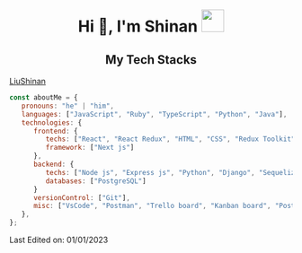 <h1 align="center">Hi 👋, I'm Shinan <img height="40" src="https://emoji.gg/assets/emoji/7333-parrotdance.gif"></h1>
<h2 align="center">My Tech Stacks</h2>

[LiuShinan](https://github.com/LandingHeart)


```javascript
const aboutMe = {
   pronouns: "he" | "him",
   languages: ["JavaScript", "Ruby", "TypeScript", "Python", "Java"],
   technologies: {
      frontend: {
         techs: ["React", "React Redux", "HTML", "CSS", "Redux Toolkit", "Context API", "MUI", "Jest", "React Testing Library"],
         framework: ["Next js"]
      },
      backend: {
         techs: ["Node js", "Express js", "Python", "Django", "Sequelize", "SQL", "Ruby On Rails"]
         databases: ["PostgreSQL"]
      }
      versionControl: ["Git"],
      misc: ["VsCode", "Postman", "Trello board", "Kanban board", "Postico", "Jira", "Confluence"]
   },
};
```



<p> Last Edited on: 01/01/2023 </p>
